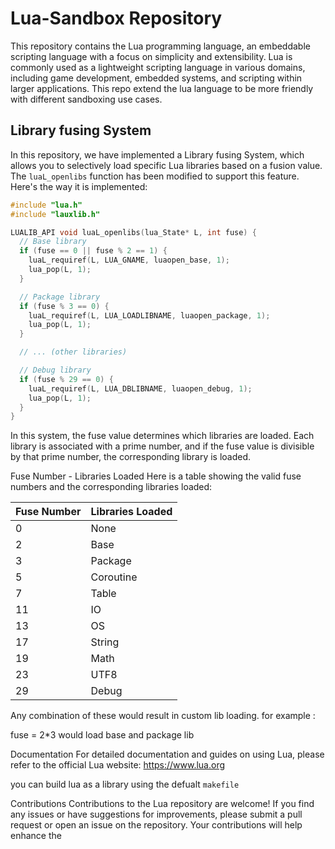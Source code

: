 # Lua-Sandbox Repository

This repository contains the Lua programming language, an embeddable scripting language with a focus on simplicity and extensibility. Lua is commonly used as a lightweight scripting language in various domains, including game development, embedded systems, and scripting within larger applications.
This repo extend the lua language to be more friendly with different sandboxing use cases.


## Library fusing System

In this repository, we have implemented a Library fusing System, which allows you to selectively load specific Lua libraries based on a fusion value. The `luaL_openlibs` function has been modified to support this feature. Here's the way it is implemented:

```c
#include "lua.h"
#include "lauxlib.h"

LUALIB_API void luaL_openlibs(lua_State* L, int fuse) {
  // Base library
  if (fuse == 0 || fuse % 2 == 1) {
    luaL_requiref(L, LUA_GNAME, luaopen_base, 1);
    lua_pop(L, 1);
  }

  // Package library
  if (fuse % 3 == 0) {
    luaL_requiref(L, LUA_LOADLIBNAME, luaopen_package, 1);
    lua_pop(L, 1);
  }

  // ... (other libraries)

  // Debug library
  if (fuse % 29 == 0) {
    luaL_requiref(L, LUA_DBLIBNAME, luaopen_debug, 1);
    lua_pop(L, 1);
  }
}
```


In this system, the fuse value determines which libraries are loaded. Each library is associated with a prime number, and if the fuse value is divisible by that prime number, the corresponding library is loaded.

Fuse Number - Libraries Loaded
Here is a table showing the valid fuse numbers and the corresponding libraries loaded:

| Fuse Number | Libraries Loaded |
|-------------|------------------|
| 0           | None             |
| 2           | Base             |
| 3           | Package          |
| 5           | Coroutine        |
| 7           | Table            |
| 11          | IO               |
| 13          | OS               |
| 17          | String           |
| 19          | Math             |
| 23          | UTF8             |
| 29          | Debug            |


Any combination of these would result in custom lib loading.
for example :

fuse = 2*3 would load base and package lib

Documentation
For detailed documentation and guides on using Lua, please refer to the official Lua website: https://www.lua.org

you can build lua as a library using the defualt `makefile`

Contributions
Contributions to the Lua repository are welcome! If you find any issues or have suggestions for improvements, please submit a pull request or open an issue on the repository. Your contributions will help enhance the



